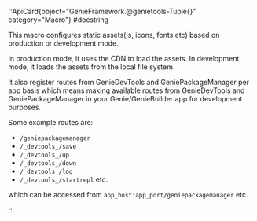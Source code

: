 

::ApiCard{object="GenieFramework.@genietools-Tuple{}" category="Macro"}
#docstring


This macro configures static assets(js, icons, fonts etc) based on production or development mode.

In production mode, it uses the CDN to load the assets. In development mode, it loads the assets from the local file system.

It also register routes from GenieDevTools and GeniePackageManager per app basis which means making available routes from GenieDevTools and GeniePackageManager in your Genie/GenieBuilder app for development purposes.

Some example routes are:

  * `/geniepackagemanager`
  * `/_devtools_/save`
  * `/_devtools_/up`
  * `/_devtools_/down`
  * `/_devtools_/log`
  * `/_devtools_/startrepl` etc.

which can be accessed from `app_host:app_port/geniepackagemanager` etc.

::
